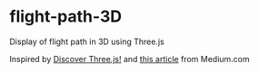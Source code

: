 # flight-path-3D

Display of flight path in 3D using Three.js

Inspired by [Discover Three.js!](https://discoverthreejs.com/) and [this article](https://medium.com/@xiaoyangzhao/drawing-curves-on-webgl-globe-using-three-js-and-d3-draft-7e782ffd7ab) from Medium.com
